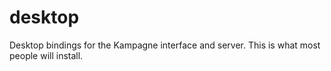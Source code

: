 # desktop
Desktop bindings for the Kampagne interface and server. This is what most people will install.
